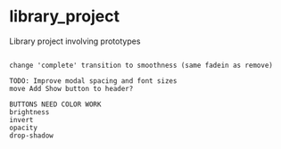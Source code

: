 # library_project
Library project involving prototypes
~~~

change 'complete' transition to smoothness (same fadein as remove)

TODO: Improve modal spacing and font sizes
move Add Show button to header? 

BUTTONS NEED COLOR WORK
brightness
invert
opacity
drop-shadow
